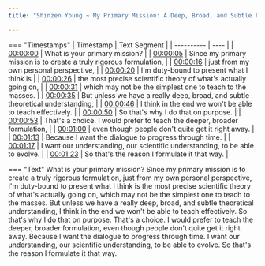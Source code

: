 ```yaml
---
title: "Shinzen Young ~ My Primary Mission: A Deep, Broad, and Subtle Formulation"

---
```

=== "Timestamps"
    | Timestamp | Text Segment |
    | ---------- | ----  |
    | [00:00:00](https://www.youtube.com/watch?v=HcEidBghfOA&t=0) |  What is your primary mission? |
    | [00:00:05](https://www.youtube.com/watch?v=HcEidBghfOA&t=5) |  Since my primary mission is to create a truly rigorous formulation, |
    | [00:00:16](https://www.youtube.com/watch?v=HcEidBghfOA&t=16) |  just from my own personal perspective, |
    | [00:00:20](https://www.youtube.com/watch?v=HcEidBghfOA&t=20) |  I'm duty-bound to present what I think is |
    | [00:00:26](https://www.youtube.com/watch?v=HcEidBghfOA&t=26) |  the most precise scientific theory of what's actually going on, |
    | [00:00:31](https://www.youtube.com/watch?v=HcEidBghfOA&t=31) |  which may not be the simplest one to teach to the masses. |
    | [00:00:35](https://www.youtube.com/watch?v=HcEidBghfOA&t=35) |  But unless we have a really deep, broad, and subtle theoretical understanding, |
    | [00:00:46](https://www.youtube.com/watch?v=HcEidBghfOA&t=46) |  I think in the end we won't be able to teach effectively. |
    | [00:00:50](https://www.youtube.com/watch?v=HcEidBghfOA&t=50) |  So that's why I do that on purpose. |
    | [00:00:53](https://www.youtube.com/watch?v=HcEidBghfOA&t=53) |  That's a choice. I would prefer to teach the deeper, broader formulation, |
    | [00:01:00](https://www.youtube.com/watch?v=HcEidBghfOA&t=60) |  even though people don't quite get it right away. |
    | [00:01:13](https://www.youtube.com/watch?v=HcEidBghfOA&t=73) |  Because I want the dialogue to progress through time. |
    | [00:01:17](https://www.youtube.com/watch?v=HcEidBghfOA&t=77) |  I want our understanding, our scientific understanding, to be able to evolve. |
    | [00:01:23](https://www.youtube.com/watch?v=HcEidBghfOA&t=83) |  So that's the reason I formulate it that way. |

=== "Text"
     What is your primary mission? Since my primary mission is to create a truly rigorous formulation, just from my own personal perspective, I'm duty-bound to present what I think is the most precise scientific theory of what's actually going on, which may not be the simplest one to teach to the masses. But unless we have a really deep, broad, and subtle theoretical understanding, I think in the end we won't be able to teach effectively. So that's why I do that on purpose. That's a choice. I would prefer to teach the deeper, broader formulation, even though people don't quite get it right away. Because I want the dialogue to progress through time. I want our understanding, our scientific understanding, to be able to evolve. So that's the reason I formulate it that way.